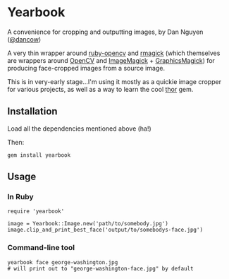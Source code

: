 # Yearbook

A convenience for cropping and outputting images, by Dan Nguyen ([@dancow](https://twitter.com/dancow))

A very thin wrapper around [ruby-opencv](https://github.com/ruby-opencv/ruby-opencv) and [rmagick](http://rmagick.rubyforge.org/) (which themselves are wrappers around [OpenCV](http://opencv.org/) and [ImageMagick](http://www.imagemagick.org) + [GraphicsMagick](http://www.graphicsmagick.org/)) for producing face-cropped images from a source image.

This is in very-early stage...I'm using it mostly as a quickie image cropper for various projects, as well as a way to learn the cool [thor](https://github.com/erikhuda/thor) gem.

## Installation

Load all the dependencies mentioned above (ha!)

Then:

`gem install yearbook`

## Usage

### In Ruby

    require 'yearbook'
    
    image = Yearbook::Image.new('path/to/somebody.jpg')
    image.clip_and_print_best_face('output/to/somebodys-face.jpg')

### Command-line tool

    yearbook face george-washington.jpg
    # will print out to "george-washington-face.jpg" by default

